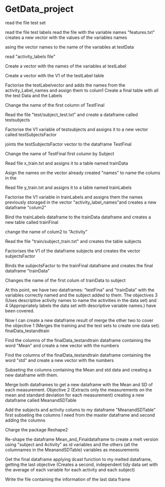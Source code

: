 GetData_project
===============
read the file test set

read the file test labels 
read the file with the variable names "features.txt"
 creates a new vector with the values of the variables names

asing the vector names to the name of the variables at testData

read "activity_labels file"

Create a vector with the names of the variables at testLabel

Create a vector with the V1 of the testLabel table

 Factorise the testLabelvector and adds the names from the activity_Label_names and assign them to colum1
 Create a final table with all the test Data and the Labels

Change the name of the first column of TestFinal

Read the file "test/subject_test.txt" and create a dataframe called testsubjects

 Factorise the V1 variable of testsubjects and assigns it to a new vector called testSubjectsFactor

 joints the testSubjectsFactor vector to the dataframe TestFinal

 Change the name of TestFinal first column by Subject



 Read file x_train.txt and assigns it to a table named trainData

Asign the names on the vector already created "names" to name the colums in the 

Read file y_train.txt and assigns it to a table named trainLabels   

Factorise the V1 variable in trainLabels and assigns them the names previously storaged in the vector "activity_label_names"and creates a new dataframe "colum2"

Bind the trainLabels dataframe to the trainData dataframe and creates a new table called trainFinal

change the name of colum2 to "Activity"



Read the file "train/subject_train.txt" and creates the table subjects

Factorises the V1 of the dataframe subjects and creates the vector subjectsFactor

Binds the subjectsFactor to the trainFinal dataframe and creates the final dataframe "trainData"

Changes the name of the first colum of trainData to subject


At this point, we have two dataframes: "testFina" and "trainData" with the variables correctly named and the subject added to them. The objectives 3 (Uses descriptive activity names to name the activities in the data set) and 4 (Appropriately labels the data set with descriptive variable names.) have been covered.

Now I can create a new dataframe result of merge the other two to cover the objective 1 (Merges the training and the test sets to create one data set). finalData_testandtrain 


Find the columns of the finalData_testandtrain dataframe containing the word "Mean" and create a new vector with the numbers

Find the columns of the finalData_testandtrain dataframe containing the word "std" and create a new vector with the numbers


Subseting the columns containing the Mean and std data and creating a new dataframe with them. 


Merge both dataframes to get a new dataframe with the Mean and SD of each measurement. Objective 2 (Extracts only the measurements on the mean and standard deviation for each measurement) creating a new dataframe called MeanandSDTable


Add the subjects and activity colums to my dataframe "MeanandSDTable"
first subseting the columns I need from the master dataframe and second adding the columns


Charge the package Reshape2

Re-shape the dataframe Mean_and_Finaldataframe to create a melt version using "subject and Activity" as id variables and the others (all the columnames in the MeanandSDTable) variables as measurements


Get the final dataframe applying dcast function to my melted dataframe, getting the last objective (Creates a second, independent tidy data set with the average of each variable for each activity and each subject)

Write the file containing the information of the last data frame




